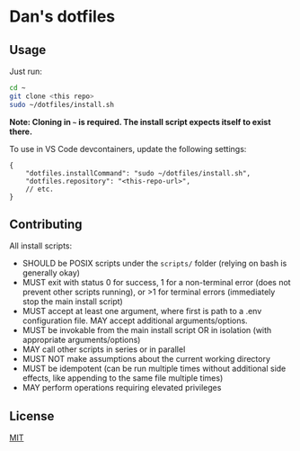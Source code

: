 # Dan's dotfiles

## Usage

Just run:

```sh
cd ~
git clone <this repo>
sudo ~/dotfiles/install.sh
```

**Note: Cloning in `~` is required. The install script expects itself to exist there.**

To use in VS Code devcontainers, update the following settings:

```jsonc
{
    "dotfiles.installCommand": "sudo ~/dotfiles/install.sh",
    "dotfiles.repository": "<this-repo-url>",
    // etc.
}
```

## Contributing

All install scripts:

- SHOULD be POSIX scripts under the `scripts/` folder (relying on bash is generally okay)
- MUST exit with status 0 for success, 1 for a non-terminal error (does not prevent other scripts running), or >1 for terminal errors (immediately stop the main install script)
- MUST accept at least one argument, where first is path to a .env configuration file. MAY accept additional arguments/options.
- MUST be invokable from the main install script OR in isolation (with appropriate arguments/options)
- MAY call other scripts in series or in parallel
- MUST NOT make assumptions about the current working directory
- MUST be idempotent (can be run multiple times without additional side effects, like appending to the same file multiple times)
- MAY perform operations requiring elevated privileges

## License

[MIT](./LICENSE)
